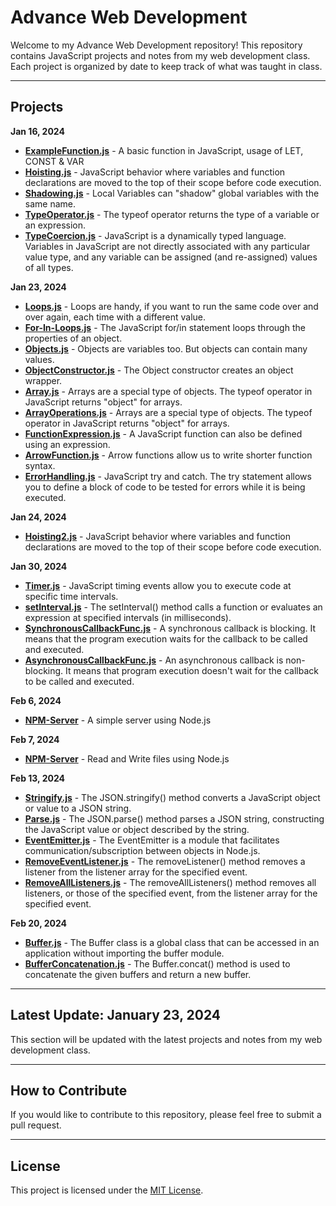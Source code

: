 # Advance Web Development

Welcome to my Advance Web Development repository! This repository contains JavaScript projects and notes from my web development class. Each project is organized by date to keep track of what was taught in class.

---

## Projects

**Jan 16, 2024**
- **[ExampleFunction.js](ExampleFunction.js)** - A basic function in JavaScript, usage of LET, CONST & VAR
- **[Hoisting.js](Hoisting.js)** - JavaScript behavior where variables and function declarations are moved to the top of their scope before code execution.
- **[Shadowing.js](Shadowing.js)** - Local Variables can "shadow" global variables with the same name.
- **[TypeOperator.js](TypeOperator.js)** - The typeof operator returns the type of a variable or an expression.
- **[TypeCoercion.js](TypeCoercion.js)** - JavaScript is a dynamically typed language. Variables in JavaScript are not directly associated with any particular value type, and any variable can be assigned (and re-assigned) values of all types.

**Jan 23, 2024**
- **[Loops.js](Loops.js)** - Loops are handy, if you want to run the same code over and over again, each time with a different value.
- **[For-In-Loops.js](For-In-Loops.js)** - The JavaScript for/in statement loops through the properties of an object.
- **[Objects.js](Objects.js)** - Objects are variables too. But objects can contain many values.
- **[ObjectConstructor.js](ObjectConstructor.js)** - The Object constructor creates an object wrapper.
- **[Array.js](Array.js)** - Arrays are a special type of objects. The typeof operator in JavaScript returns "object" for arrays.
- **[ArrayOperations.js](ArrayOperations.js)** - Arrays are a special type of objects. The typeof operator in JavaScript returns "object" for arrays.
- **[FunctionExpression.js](FunctionExpression.js)** - A JavaScript function can also be defined using an expression.
- **[ArrowFunction.js](ArrowFunction.js)** - Arrow functions allow us to write shorter function syntax.
- **[ErrorHandling.js](ErrorHandling.js)** - JavaScript try and catch. The try statement allows you to define a block of code to be tested for errors while it is being executed.

**Jan 24, 2024**
- **[Hoisting2.js](Hoisting2.js)** - JavaScript behavior where variables and function declarations are moved to the top of their scope before code execution.

**Jan 30, 2024**
- **[Timer.js](Timer.js)** - JavaScript timing events allow you to execute code at specific time intervals.
- **[setInterval.js](setInterval.js)** - The setInterval() method calls a function or evaluates an expression at specified intervals (in milliseconds).
- **[SynchronousCallbackFunc.js](SynchronousCallbackFunc.js)** - A synchronous callback is blocking. It means that the program execution waits for the callback to be called and executed.
- **[AsynchronousCallbackFunc.js](AsynchronousCallbackFunc.js)** - An asynchronous callback is non-blocking. It means that program execution doesn't wait for the callback to be called and executed.

**Feb 6, 2024**
- **[NPM-Server](NPM-Server)** - A simple server using Node.js

**Feb 7, 2024**
- **[NPM-Server](NPM-Server)** - Read and Write files using Node.js

**Feb 13, 2024**
- **[Stringify.js](Stringify.js)** - The JSON.stringify() method converts a JavaScript object or value to a JSON string.
- **[Parse.js](Parse.js)** - The JSON.parse() method parses a JSON string, constructing the JavaScript value or object described by the string.
- **[EventEmitter.js](EventEmitter.js)** - The EventEmitter is a module that facilitates communication/subscription between objects in Node.js.
- **[RemoveEventListener.js](RemoveEventListener.js)** - The removeListener() method removes a listener from the listener array for the specified event.
- **[RemoveAllListeners.js](RemoveAllListeners.js)** - The removeAllListeners() method removes all listeners, or those of the specified event, from the listener array for the specified event.

**Feb 20, 2024**
- **[Buffer.js](Buffer.js)** - The Buffer class is a global class that can be accessed in an application without importing the buffer module.
- **[BufferConcatenation.js](BufferConcatenation.js)** - The Buffer.concat() method is used to concatenate the given buffers and return a new buffer.

---

## Latest Update: January 23, 2024
This section will be updated with the latest projects and notes from my web development class.

---

## How to Contribute
If you would like to contribute to this repository, please feel free to submit a pull request.

---

## License
This project is licensed under the [MIT License](LICENSE).
